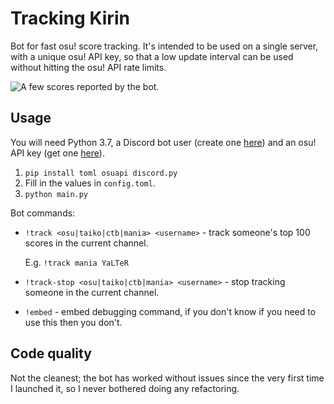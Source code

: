 # Tracking Kirin

Bot for fast osu! score tracking. It's intended to be used on a single server, with a unique osu! API key, so that a low update interval can be used without hitting the osu! API rate limits.

![A few scores reported by the bot.](https://user-images.githubusercontent.com/1794388/79680328-35ff3d80-8217-11ea-86d5-a11f73d8f0a1.png)

## Usage

You will need Python 3.7, a Discord bot user (create one [here](https://discordapp.com/developers/applications)) and an osu! API key (get one [here](https://osu.ppy.sh/p/api/)).
1. `pip install toml osuapi discord.py`
1. Fill in the values in `config.toml`.
1. `python main.py`

Bot commands:
- `!track <osu|taiko|ctb|mania> <username>` - track someone's top 100 scores in the current channel.

  E.g. `!track mania YaLTeR`
- `!track-stop <osu|taiko|ctb|mania> <username>` - stop tracking someone in the current channel.
- `!embed` - embed debugging command, if you don't know if you need to use this then you don't.

## Code quality

Not the cleanest; the bot has worked without issues since the very first time I launched it, so I never bothered doing any refactoring.

